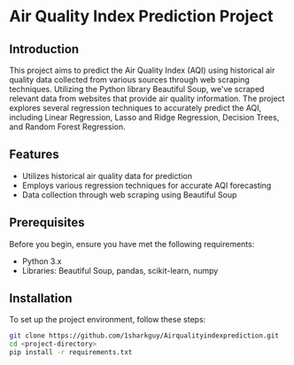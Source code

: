 # Air Quality Index Prediction Project

## Introduction
This project aims to predict the Air Quality Index (AQI) using historical air quality data collected from various sources through web scraping techniques. Utilizing the Python library Beautiful Soup, we've scraped relevant data from websites that provide air quality information. The project explores several regression techniques to accurately predict the AQI, including Linear Regression, Lasso and Ridge Regression, Decision Trees, and Random Forest Regression.

## Features
- Utilizes historical air quality data for prediction
- Employs various regression techniques for accurate AQI forecasting
- Data collection through web scraping using Beautiful Soup

## Prerequisites
Before you begin, ensure you have met the following requirements:
- Python 3.x
- Libraries: Beautiful Soup, pandas, scikit-learn, numpy

## Installation
To set up the project environment, follow these steps:

```bash
git clone https://github.com/1sharkguy/Airqualityindexprediction.git
cd <project-directory>
pip install -r requirements.txt
```
